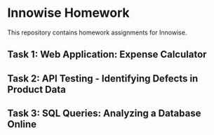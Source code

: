 # Innowise Homework

This repository contains homework assignments for Innowise.

## Task 1: Web Application: Expense Calculator
## Task 2: API Testing - Identifying Defects in Product Data
## Task 3: SQL Queries: Analyzing a Database Online